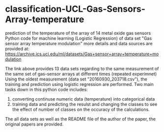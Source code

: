 # classification-UCL-Gas-Sensors-Array-temperature
prediction of the temperature of the array of 14 metal oxide gas sensors
Python code for machine learning (Logistic Regression) of data set "Gas sensor array temperature modulation"
more details and data sources are provided at:
https://archive.ics.uci.edu/ml/datasets/Gas+sensor+array+temperature+modulation

The link above provides 13 data sets regarding to the same measurement of the same set of gas-sensor arrays at different times (repeated experimnet)
Using the oldest measurement (data set "20160930_203718.csv"), the training and prediction using logistic regression are performed.
Two main tasks down in this python code includes:
1. converting continuse numeric data (temperature) into categorical data
2. training data and predicting the resulst and changing the classes to see the effect of number of classes on the occuracy of the calculations.

The all data sets as well as the README file of the author of the paper, the original papers are provided.
